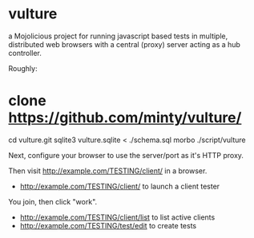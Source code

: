 vulture
=======

a Mojolicious project for running javascript based tests in multiple, distributed web browsers with a central (proxy) server acting as a hub controller.

Roughly:

  # clone https://github.com/minty/vulture/
  cd vulture.git
  sqlite3 vulture.sqlite < ./schema.sql
  morbo ./script/vulture

Next, configure your browser to use the server/port as it's HTTP proxy.

Then visit http://example.com/TESTING/client/ in a browser.

* http://example.com/TESTING/client/ to launch a client tester

You join, then click "work".

* http://example.com/TESTING/client/list to list active clients
* http://example.com/TESTING/test/edit to create tests